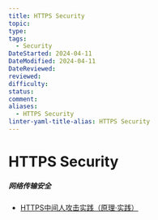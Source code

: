 ```yaml
---
title: HTTPS Security
topic: 
type: 
tags:
  - Security
DateStarted: 2024-04-11
DateModified: 2024-04-11
DateReviewed: 
reviewed: 
difficulty: 
status: 
comment: 
aliases:
  - HTTPS Security
linter-yaml-title-alias: HTTPS Security
---
```

# HTTPS Security
##### 网络传输安全
- [HTTPS中间人攻击实践（原理·实践）](https://link.segmentfault.com/?enc=wHjoW%2BzJeyWLdiYiZ%2BLJMw%3D%3D.xBL7F96im3%2FVStoN6m%2FolhOnOoYMLk34TJ3zRp13wj4Y96m4wPe%2FZaklofo3bN4h2%2F8d5FUTt23gTL%2BO6TsNGQ%3D%3D)